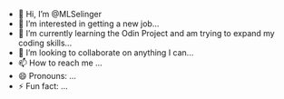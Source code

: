 - 👋 Hi, I’m @MLSelinger
- 👀 I’m interested in getting a new job...
- 🌱 I’m currently learning the Odin Project and am trying to expand my coding skills...
- 💞️ I’m looking to collaborate on anything I can...
- 📫 How to reach me ...
- 😄 Pronouns: ...
- ⚡ Fun fact: ...

<!---
MLSelinger/MLSelinger is a ✨ special ✨ repository because its `README.md` (this file) appears on your GitHub profile.
You can click the Preview link to take a look at your changes.
--->
